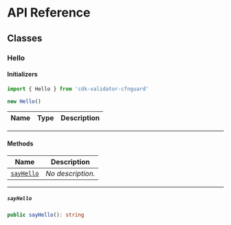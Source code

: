 # API Reference <a name="API Reference" id="api-reference"></a>



## Classes <a name="Classes" id="Classes"></a>

### Hello <a name="Hello" id="cdk-validator-cfnguard.Hello"></a>

#### Initializers <a name="Initializers" id="cdk-validator-cfnguard.Hello.Initializer"></a>

```typescript
import { Hello } from 'cdk-validator-cfnguard'

new Hello()
```

| **Name** | **Type** | **Description** |
| --- | --- | --- |

---

#### Methods <a name="Methods" id="Methods"></a>

| **Name** | **Description** |
| --- | --- |
| <code><a href="#cdk-validator-cfnguard.Hello.sayHello">sayHello</a></code> | *No description.* |

---

##### `sayHello` <a name="sayHello" id="cdk-validator-cfnguard.Hello.sayHello"></a>

```typescript
public sayHello(): string
```





